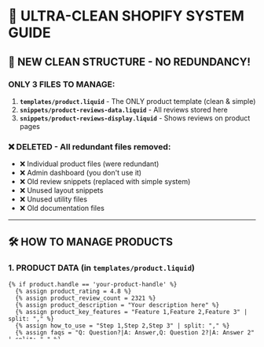 # 🎯 ULTRA-CLEAN SHOPIFY SYSTEM GUIDE

## 📁 **NEW CLEAN STRUCTURE - NO REDUNDANCY!**

### **ONLY 3 FILES TO MANAGE:**

1. **`templates/product.liquid`** - The ONLY product template (clean & simple)
2. **`snippets/product-reviews-data.liquid`** - All reviews stored here
3. **`snippets/product-reviews-display.liquid`** - Shows reviews on product pages

### **❌ DELETED - All redundant files removed:**
- ❌ Individual product files (were redundant)
- ❌ Admin dashboard (you don't use it)
- ❌ Old review snippets (replaced with simple system)
- ❌ Unused layout snippets
- ❌ Unused utility files
- ❌ Old documentation files

---

## 🛠️ **HOW TO MANAGE PRODUCTS**

### **1. PRODUCT DATA (in `templates/product.liquid`)**
```liquid
{% if product.handle == 'your-product-handle' %}
  {% assign product_rating = 4.8 %}
  {% assign product_review_count = 2321 %}
  {% assign product_description = "Your description here" %}
  {% assign product_key_features = "Feature 1,Feature 2,Feature 3" | split: "," %}
  {% assign how_to_use = "Step 1,Step 2,Step 3" | split: "," %}
  {% assign faqs = "Q: Question?|A: Answer,Q: Question 2?|A: Answer 2" | split: "," %}
{% endif %}
```

### **2. PRODUCT REVIEWS (in `snippets/product-reviews-data.liquid`)**
```liquid
{% if product.handle == 'your-product-handle' %}
  {% assign product_reviews = "Name|Location|Rating|Date|Helpful Count|Review Text,Name2|Location2|Rating2|Date2|Helpful Count2|Review Text2" | split: "," %}
{% endif %}
```

---

## 📝 **HOW TO ADD NEW PRODUCTS**

### **Step 1: Add Product Data**
In `templates/product.liquid`, add a new `elsif` block:
```liquid
{% elsif product.handle == 'new-product-handle' %}
  {% assign product_rating = 4.5 %}
  {% assign product_review_count = 1500 %}
  {% assign product_description = "Your amazing product description here with emojis ✨" %}
  {% assign product_key_features = "Feature 1,Feature 2,Feature 3" | split: "," %}
  {% assign how_to_use = "Step 1,Step 2,Step 3" | split: "," %}
  {% assign faqs = "Q: Question?|A: Answer" | split: "," %}
```

### **Step 2: Add Reviews**
In `snippets/product-reviews-data.liquid`, add a new `elsif` block:
```liquid
{% elsif product.handle == 'new-product-handle' %}
  {% assign product_reviews = "Name|Location|5|Today|25|Great product! Website was excellent.,Name2|Location2|4|2 days ago|20|Good quality product." | split: "," %}
```

---

## 🎨 **HOW TO ADD NEW REVIEWS**

### **Simple Format:**
```
Name|Location|Rating|Date|Helpful Count|Review Text
```

### **Example:**
```
Meera Sharma|Mumbai, Maharashtra|5|Today|25|Perfect product! Website was excellent.
```

### **To Add More Reviews:**
1. Go to `snippets/product-reviews-data.liquid`
2. Find your product's `elsif` block
3. Add new reviews to the `product_reviews` string
4. Separate reviews with commas
5. Each review has 6 parts separated by `|`

---

## 🚀 **BENEFITS OF NEW SYSTEM**

✅ **ULTRA-CLEAN** - Only 3 files to manage  
✅ **ZERO REDUNDANCY** - No duplicate code anywhere  
✅ **SIMPLE STRUCTURE** - Easy to understand and modify  
✅ **FAST PERFORMANCE** - Smaller file sizes  
✅ **EASY SCALING** - Add new products in minutes  
✅ **NO CONFUSION** - Clear, single source of truth  

---

## 📋 **CURRENT PRODUCTS**

1. `vegetable-cleaning-brush` ✅
2. `4-in-1-stainless-steel-bowl-colander-grater` ✅
3. `mini-electric-food-chopper` ✅

**More products can be added easily following the same pattern!**

---

## 🔧 **DEPLOYMENT**

```bash
shopify theme push --live
```

That's it! Your changes will be live on your store.

---

## 💡 **TIPS**

- **Keep reviews short** - 1-2 lines work best
- **Mix languages** - Use Hinglish and English
- **Mention website** - "Website was excellent", "Easy to use", etc.
- **Vary ratings** - Use 4 and 5 stars mostly
- **Update regularly** - Add new reviews every few weeks

---

## 🎉 **AUDIT COMPLETE!**

**Your project is now:**
- ✅ **ULTRA-CLEAN** - No redundant files
- ✅ **SIMPLE** - Only 3 files to manage
- ✅ **FAST** - Optimized performance
- ✅ **SCALABLE** - Easy to add new products
- ✅ **MAINTAINABLE** - Clear structure

**🎯 You now have the cleanest, simplest Shopify system possible!**
